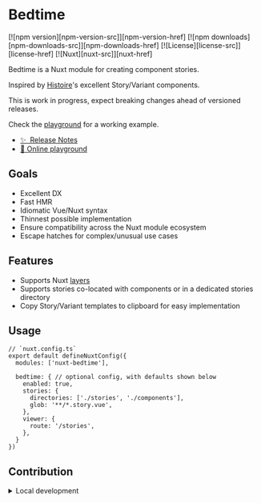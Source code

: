 <!--
Get your module up and running quickly.

Find and replace all on all files (CMD+SHIFT+F):
- Name: Bedtime
- Package name: nuxt-bedtime
- Description: My new Nuxt module
-->

# Bedtime

[![npm version][npm-version-src]][npm-version-href]
[![npm downloads][npm-downloads-src]][npm-downloads-href]
[![License][license-src]][license-href]
[![Nuxt][nuxt-src]][nuxt-href]

Bedtime is a Nuxt module for creating component stories.

Inspired by [Histoire](https://histoire.dev/)'s excellent Story/Variant components.

This is work in progress, expect breaking changes ahead of versioned releases.

Check the [playground](https://github.com/timhanlon/bedtime/tree/main/playground) for a working example.

- [✨ &nbsp;Release Notes](/CHANGELOG.md)
- [🏀 Online playground](https://codesandbox.io/p/devbox/github/timhanlon/bedtime/tree/main)
<!-- - [📖 &nbsp;Documentation](https://example.com) -->

## Goals

- Excellent DX
- Fast HMR
- Idiomatic Vue/Nuxt syntax
- Thinnest possible implementation
- Ensure compatibility across the Nuxt module ecosystem
- Escape hatches for complex/unusual use cases

## Features

- Supports Nuxt [layers](https://nuxt.com/docs/getting-started/layers)
- Supports stories co-located with components or in a dedicated stories directory
- Copy Story/Variant templates to clipboard for easy implementation

## Usage

```
// `nuxt.config.ts`
export default defineNuxtConfig({
  modules: ['nuxt-bedtime'],

  bedtime: { // optional config, with defaults shown below
    enabled: true,
    stories: {
      directories: ['./stories', './components'],
      glob: '**/*.story.vue',
    },
    viewer: {
      route: '/stories',
    },
  }
})
```

<!-- ## Quick Setup

Install the module to your Nuxt application with one command:

```bash
npx nuxi module add bedtime
```

That's it! You can now use Bedtime in your Nuxt app ✨ -->

## Contribution

<details>
  <summary>Local development</summary>
  
  ```bash
  # Install dependencies
  npm install
  
  # Generate type stubs
  npm run dev:prepare
  
  # Develop with the playground
  npm run dev
  
  # Build the playground
  npm run dev:build
  
  # Run ESLint
  npm run lint
  
  # Run Vitest
  npm run test
  npm run test:watch
  
  # Release new version
  npm run release
  ```

</details>


<!-- Badges -->
<!-- [npm-version-src]: https://img.shields.io/npm/v/nuxt-bedtime/latest.svg?style=flat&colorA=020420&colorB=00DC82
[npm-version-href]: https://npmjs.com/package/nuxt-bedtime

[npm-downloads-src]: https://img.shields.io/npm/dm/nuxt-bedtime.svg?style=flat&colorA=020420&colorB=00DC82
[npm-downloads-href]: https://npm.chart.dev/nuxt-bedtime

[license-src]: https://img.shields.io/npm/l/nuxt-bedtime.svg?style=flat&colorA=020420&colorB=00DC82
[license-href]: https://npmjs.com/package/nuxt-bedtime

[nuxt-src]: https://img.shields.io/badge/Nuxt-020420?logo=nuxt.js
[nuxt-href]: https://nuxt.com -->
